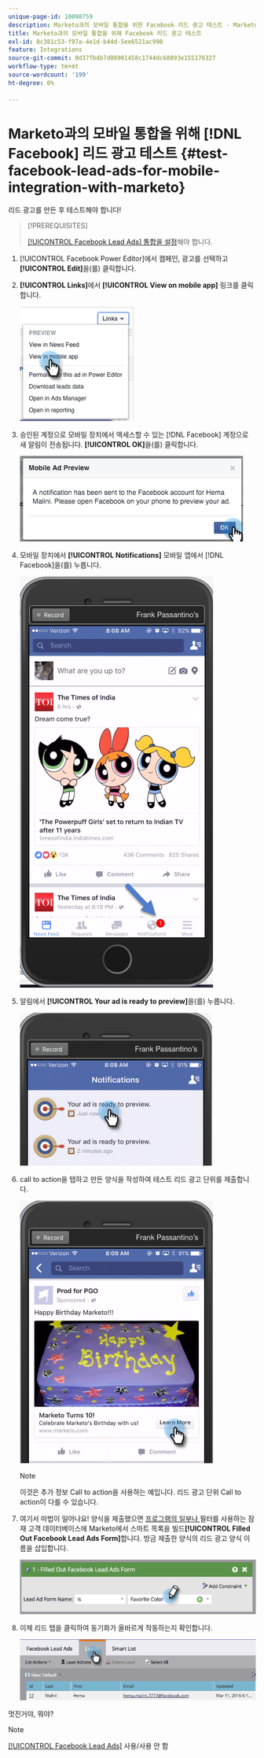 ```yaml
---
unique-page-id: 10098759
description: Marketo과의 모바일 통합을 위한 Facebook 리드 광고 테스트 - Marketo 설명서 - 제품 설명서
title: Marketo과의 모바일 통합을 위해 Facebook 리드 광고 테스트
exl-id: 0c381c53-f97a-4e1d-b44d-5ee6521ac990
feature: Integrations
source-git-commit: 0d37fbdb7d08901458c1744dc68893e155176327
workflow-type: tm+mt
source-wordcount: '199'
ht-degree: 0%

---
```


# Marketo과의 모바일 통합을 위해 [!DNL Facebook] 리드 광고 테스트 {#test-facebook-lead-ads-for-mobile-integration-with-marketo}

리드 광고를 만든 후 테스트해야 합니다!

>[!PREREQUISITES]
>
>[[!UICONTROL Facebook Lead Ads] 통합을 설정](/help/marketo/product-docs/demand-generation/facebook/set-up-facebook-lead-ads.md)해야 합니다.

1. [!UICONTROL Facebook Power Editor]에서 캠페인, 광고를 선택하고 **[!UICONTROL Edit]**&#x200B;을(를) 클릭합니다.

1. **[!UICONTROL Links]**&#x200B;에서 **[!UICONTROL View on mobile app]** 링크를 클릭합니다.

   ![](assets/image2016-5-13-15-3a2-3a38.png)

1. 승인된 계정으로 모바일 장치에서 액세스할 수 있는 [!DNL Facebook] 계정으로 새 알림이 전송됩니다. **[!UICONTROL OK]**&#x200B;을(를) 클릭합니다.

   ![](assets/image2016-3-11-8-3a35-3a7.png)

1. 모바일 장치에서 **[!UICONTROL Notifications]** 모바일 앱에서 [!DNL Facebook]을(를) 누릅니다.

   ![](assets/image2016-3-11-8-3a38-3a35.png)

1. 알림에서 **[!UICONTROL Your ad is ready to preview]**&#x200B;을(를) 누릅니다.

   ![](assets/image2016-3-11-8-3a41-3a59.png)

1. call to action을 탭하고 만든 양식을 작성하여 테스트 리드 광고 단위를 제출합니다.

   ![](assets/image2016-3-11-8-3a52-3a20.png)

   >[!NOTE]
   >
   >이것은 추가 정보 Call to action을 사용하는 예입니다. 리드 광고 단위 Call to action이 다를 수 있습니다.

1. 여기서 마법이 일어나요! 양식을 제출했으면 [프로그램의 일부나 ](/help/marketo/product-docs/core-marketo-concepts/smart-lists-and-static-lists/creating-a-smart-list/create-a-smart-list.md) 필터를 사용하는 잠재 고객 데이터베이스에 Marketo에서 스마트 목록을 빌드&#x200B;**[!UICONTROL Filled Out Facebook Lead Ads Form]**&#x200B;합니다. 방금 제출한 양식의 리드 광고 양식 이름을 삽입합니다.

   ![](assets/image2016-3-11-8-3a59-3a34.png)

1. 이제 리드 탭을 클릭하여 동기화가 올바르게 작동하는지 확인합니다.

   ![](assets/image2016-3-11-15-3a27-3a54.png)

멋진거야, 뭐야?

>[!NOTE]
>
>[[!UICONTROL Facebook Lead Ads]](/help/marketo/product-docs/demand-generation/facebook/set-up-facebook-lead-ads.md) 사용/사용 안 함
